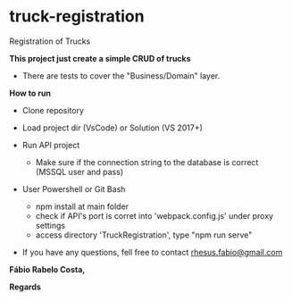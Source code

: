 # truck-registration
Registration of Trucks

**This project just create a simple CRUD of trucks**

- There are tests to cover the "Business/Domain" layer.



**How to run**

- Clone repository

- Load project dir (VsCode) or Solution (VS 2017+)

- Run API project
	- Make sure if the connection string to the database is correct (MSSQL user and pass)

- User Powershell or Git Bash
	- npm install at main folder
	- check if API's port is corret into 'webpack.config.js' under proxy settings
	- access directory 'TruckRegistration', type "npm run serve"

- If you have any questions, fell free to contact rhesus.fabio@gmail.com



**Fábio Rabelo Costa,**


**Regards**

